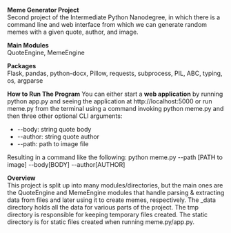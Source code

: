 **Meme Generator Project**\
Second project of the Intermediate Python Nanodegree, in which there
is a command line and web interface from which we can generate random memes 
with a given quote, author, and image. 

**Main Modules**\
QuoteEngine, MemeEngine

**Packages**\
Flask, pandas, python-docx, Pillow, requests, subprocess, PIL, ABC, typing, os, argparse

**How to Run The Program**
You can either start a **web application** by running python app.py and seeing the application at http://localhost:5000 or run meme.py from the terminal using a command invoking python meme.py and then three other optional CLI arguments: 
* --body: string quote body
* --author: string quote author
* --path: path to image file

Resulting in a command like the following:
python meme.py --path [PATH to image] --body[BODY] --author[AUTHOR]

**Overview**\
This project is split up into many modules/directories, but the main ones are the QuoteEngine and MemeEngine
modules that handle parsing & extracting data from files and later using it to create memes, respectively. The _data directory
holds all the data for various parts of the project. The tmp directory is responsible for keeping temporary files created. The static directory is for static files created when running meme.py/app.py.

